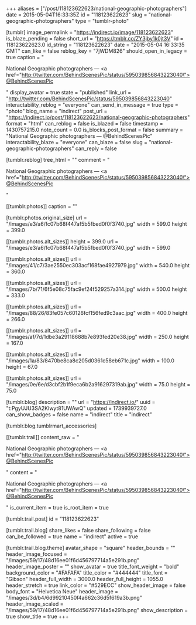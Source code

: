 +++
aliases = ["/post/118123622623/national-geographic-photographers"]
date = 2015-05-04T16:33:35Z
id = "118123622623"
slug = "national-geographic-photographers"
type = "tumblr-photo"

[tumblr]
image_permalink = "https://indirect.io/image/118123622623"
is_blaze_pending = false
short_url = "https://tmblr.co/ZY3jby1k0jt3V"
id = 118123622623.0
id_string = "118123622623"
date = "2015-05-04 16:33:35 GMT"
can_like = false
reblog_key = "7jWDM826"
should_open_in_legacy = true
caption = "<p>National Geographic photographers — <a href=\"http://twitter.com/BehindScenesPic/status/595039856843223040\">@BehindScenesPic</a></p>"
display_avatar = true
state = "published"
link_url = "http://twitter.com/BehindScenesPic/status/595039856843223040"
interactability_reblog = "everyone"
can_send_in_message = true
type = "photo"
blog_name = "indirect"
post_url = "https://indirect.io/post/118123622623/national-geographic-photographers"
format = "html"
can_reblog = false
is_blazed = false
timestamp = 1430757215.0
note_count = 0.0
is_blocks_post_format = false
summary = "National Geographic photographers — @BehindScenesPic"
interactability_blaze = "everyone"
can_blaze = false
slug = "national-geographic-photographers"
can_reply = false

[tumblr.reblog]
tree_html = ""
comment = "<p>National Geographic photographers — <a href=\"http://twitter.com/BehindScenesPic/status/595039856843223040\">@BehindScenesPic</a></p>"

[[tumblr.photos]]
caption = ""

[tumblr.photos.original_size]
url = "/images/e3/a6/fc07b68f447af5b5fbed0f0f3740.jpg"
width = 599.0
height = 399.0

[[tumblr.photos.alt_sizes]]
height = 399.0
url = "/images/e3/a6/fc07b68f447af5b5fbed0f0f3740.jpg"
width = 599.0

[[tumblr.photos.alt_sizes]]
url = "/images/41/c7/3ae2550ec303acf168fae4927979.jpg"
width = 540.0
height = 360.0

[[tumblr.photos.alt_sizes]]
url = "/images/7b/71/6f5e08c75fac9ef24f529257a314.jpg"
width = 500.0
height = 333.0

[[tumblr.photos.alt_sizes]]
url = "/images/88/26/83fe057c60126fcf156fed9c3aac.jpg"
width = 400.0
height = 266.0

[[tumblr.photos.alt_sizes]]
url = "/images/af/7d/1dbe3a29118688b7e893fed20e38.jpg"
width = 250.0
height = 167.0

[[tumblr.photos.alt_sizes]]
url = "/images/1a/83/8470be8ca8c205d0361c58eb671c.jpg"
width = 100.0
height = 67.0

[[tumblr.photos.alt_sizes]]
url = "/images/0e/6e/d3cbf2b1f9eca6b2a916297319ab.jpg"
width = 75.0
height = 75.0

[tumblr.blog]
description = ""
url = "https://indirect.io/"
uuid = "t:PgyUJU3SA2Klwyt81UWAwQ"
updated = 1739939727.0
can_show_badges = false
name = "indirect"
title = "indirect"

[tumblr.blog.tumblrmart_accessories]

[[tumblr.trail]]
content_raw = "<p>National Geographic photographers — <a href=\"http://twitter.com/BehindScenesPic/status/595039856843223040\">@BehindScenesPic</a></p>"
content = "<p>National Geographic photographers &mdash; <a href=\"http://twitter.com/BehindScenesPic/status/595039856843223040\">@BehindScenesPic</a></p>"
is_current_item = true
is_root_item = true

[tumblr.trail.post]
id = "118123622623"

[tumblr.trail.blog]
share_likes = false
share_following = false
can_be_followed = true
name = "indirect"
active = true

[tumblr.trail.blog.theme]
avatar_shape = "square"
header_bounds = ""
header_image_focused = "/images/59/17/48d16ee01f6d456797714a5e291b.png"
header_image_poster = ""
show_avatar = true
title_font_weight = "bold"
background_color = "#FAFAFA"
title_color = "#444444"
title_font = "Gibson"
header_full_width = 3000.0
header_full_height = 1055.0
header_stretch = true
link_color = "#529ECC"
show_header_image = false
body_font = "Helvetica Neue"
header_image = "/images/3d/b4/6d99210450f4a662c36d5f619a3b.png"
header_image_scaled = "/images/59/17/48d16ee01f6d456797714a5e291b.png"
show_description = true
show_title = true
+++
